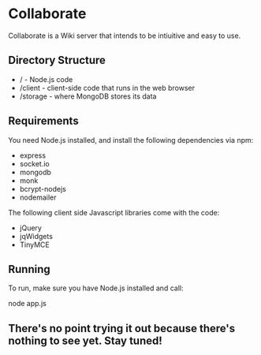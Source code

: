 ﻿# Collaborate

Collaborate is a Wiki server that intends to be intiuitive and easy to use.

## Directory Structure
- / - Node.js code
- /client - client-side code that runs in the web browser
- /storage - where MongoDB stores its data

## Requirements
You need Node.js installed, and install the following dependencies via npm:
- express
- socket.io
- mongodb
- monk
- bcrypt-nodejs
- nodemailer

The following client side Javascript libraries come with the code:
- jQuery
- jqWidgets
- TinyMCE

## Running
To run, make sure you have Node.js installed and call:

node app.js

## There's no point trying it out because there's nothing to see yet. Stay tuned!